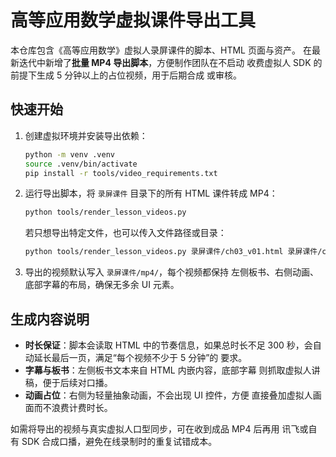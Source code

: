 # 高等应用数学虚拟课件导出工具

本仓库包含《高等应用数学》虚拟人录屏课件的脚本、HTML 页面与资产。
在最新迭代中新增了**批量 MP4 导出脚本**，方便制作团队在不启动
收费虚拟人 SDK 的前提下生成 5 分钟以上的占位视频，用于后期合成
或审核。

## 快速开始

1. 创建虚拟环境并安装导出依赖：
   ```bash
   python -m venv .venv
   source .venv/bin/activate
   pip install -r tools/video_requirements.txt
   ```

2. 运行导出脚本，将 `录屏课件` 目录下的所有 HTML 课件转成 MP4：
   ```bash
   python tools/render_lesson_videos.py
   ```

   若只想导出特定文件，也可以传入文件路径或目录：
   ```bash
   python tools/render_lesson_videos.py 录屏课件/ch03_v01.html 录屏课件/ch03_v02.html
   ```

3. 导出的视频默认写入 `录屏课件/mp4/`，每个视频都保持
   左侧板书、右侧动画、底部字幕的布局，确保无多余 UI 元素。

## 生成内容说明

- **时长保证**：脚本会读取 HTML 中的节奏信息，如果总时长不足
  300 秒，会自动延长最后一页，满足“每个视频不少于 5 分钟”的
  要求。
- **字幕与板书**：左侧板书文本来自 HTML 内嵌内容，底部字幕
  则抓取虚拟人讲稿，便于后续对口播。
- **动画占位**：右侧为轻量抽象动画，不会出现 UI 控件，方便
  直接叠加虚拟人画面而不浪费计费时长。

如需将导出的视频与真实虚拟人口型同步，可在收到成品 MP4 后再用
讯飞或自有 SDK 合成口播，避免在线录制时的重复试错成本。
